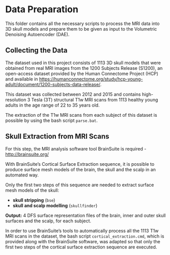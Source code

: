 # Data Preparation
This folder contains all the necessary scripts to process the MRI data into 3D skull models and prepare them to be given as input to the Volumetric Denoising Autoencoder (DAE).

## Collecting the Data
The dataset used in this project consists of 1113 3D skull models that were obtained from real MRI images from the 1200 Subjects Release (S1200), an open-access dataset provided by the Human Connectome Project (HCP) and available in https://humanconnectome.org/study/hcp-young-adult/document/1200-subjects-data-release/.

This dataset was collected between 2012 and 2015 and contains high-resolution 3 Tesla (3T) structural T1w MRI scans from 1113 healthy young adults in the age range of 22 to 35 years old.

The extraction of the T1w MRI scans from each subject of this dataset is possible by using the bash script `parse.bat`.

## Skull Extraction from MRI Scans
For this step, the MRI analysis software tool BrainSuite is required - http://brainsuite.org/

With BrainSuite’s Cortical Surface Extraction sequence, it is possible to produce surface mesh models of the brain, the skull and the scalp in an automated way.

Only the first two steps of this sequence are needed to extract surface mesh models of the skull:
* **skull stripping** (`bse`)
* **skull and scalp modelling** (`skullfinder`)

**Output:** 4 DFS surface representation files of the brain, inner and outer skull surfaces and the scalp, for each subject.

In order to use BrainSuite’s tools to automatically process all the 1113 T1w MRI scans in the dataset, the bash script `cortical_extraction.cmd`, which is provided along with the BrainSuite software, was adapted so that only the first two steps of the cortical surface extraction sequence are executed.


